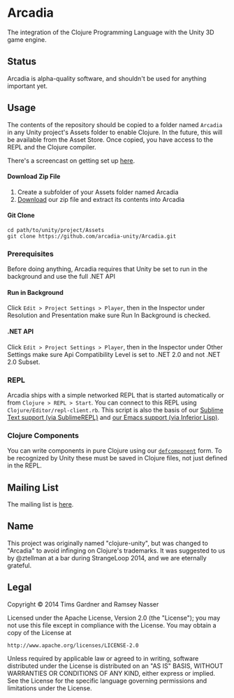 Arcadia
=======
The integration of the Clojure Programming Language with the Unity 3D game engine.

Status
------
Arcadia is alpha-quality software, and shouldn't be used for anything important yet.

Usage
-----
The contents of the repository should be copied to a folder named `Arcadia` in any Unity project's Assets folder to enable Clojure. In the future, this will be available from the Asset Store. Once copied, you have access to the REPL and the Clojure compiler.

There's a screencast on getting set up [here](https://www.youtube.com/watch?v=KLq9b9lDmkc).

#### Download Zip File

1. Create a subfolder of your Assets folder named Arcadia
2. [Download](https://github.com/arcadia-unity/Arcadia/archive/develop.zip) our zip file and extract its contents into Arcadia

#### Git Clone

```
cd path/to/unity/project/Assets
git clone https://github.com/arcadia-unity/Arcadia.git
```

### Prerequisites
Before doing anything, Arcadia requires that Unity be set to run in the background and use the full .NET API

#### Run in Background
Click `Edit > Project Settings > Player`, then in the Inspector under Resolution and Presentation make sure Run In Background is checked.

#### .NET API
Click `Edit > Project Settings > Player`, then in the Inspector under Other Settings make sure Api Compatibility Level is set to .NET 2.0 and not .NET 2.0 Subset.

### REPL
Arcadia ships with a simple networked REPL that is started automatically or from `Clojure > REPL > Start`. You can connect to this REPL using `Clojure/Editor/repl-client.rb`. This script is also the basis of our [Sublime Text support (via SublimeREPL)](https://github.com/clojure-unity/repl-sublimetext) and [our Emacs support (via Inferior Lisp)](https://github.com/arcadia-unity/arcadia/wiki/Editor-support#emacs).

### Clojure Components
You can write components in pure Clojure using our [`defcomponent`](https://github.com/arcadia-unity/arcadia/wiki/arcadia.core#defcomponent) form. To be recognized by Unity these must be saved in Clojure files, not just defined in the REPL.

Mailing List
------------
The mailing list is [here](https://groups.google.com/forum/#!forum/arcadia-unity).

Name
-----
This project was originally named "clojure-unity", but was changed to "Arcadia" to avoid infinging on Clojure's trademarks. It was suggested to us by @ztellman at a bar during StrangeLoop 2014, and we are eternally grateful.

Legal
-----
Copyright © 2014 Tims Gardner and Ramsey Nasser

Licensed under the Apache License, Version 2.0 (the "License"); you may not use this file except in compliance with the License. You may obtain a copy of the License at

```
http://www.apache.org/licenses/LICENSE-2.0
```

Unless required by applicable law or agreed to in writing, software distributed under the License is distributed on an "AS IS" BASIS, WITHOUT WARRANTIES OR CONDITIONS OF ANY KIND, either express or implied. See the License for the specific language governing permissions and limitations under the License.

